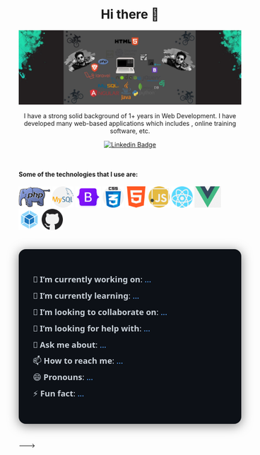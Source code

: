 <h1 align="center">Hi there 👋</h1>
<img src = "osim2..jpeg"> 

<p align="center">
I have a strong solid background of 1+ years in Web Development. I have developed many web-based applications which includes , online training software, etc.
</p>

<div align="center">

  [![Linkedin Badge](https://img.shields.io/badge/-panteleev-blue?style=flat-square&logo=Linkedin&logoColor=white&link=https://www.linkedin.com/in/osim-kumar-roy-akash-164418184)](https://www.linkedin.com/in/osim-kumar-roy-akash-164418184)
</div>
 
<br>

<h4>Some of the technologies that I use are: </h4>
<p float="left">
  <img src="php.svg" height="48px">
  <img src="mysql.png" height="48px">
 <img src="bootstrap5.png" height="48px">          
  <img src="css.png" height="48px">   
  <img src="html-5.png" height="48px">
  <img src="javascript.png" height="48px">
  <img src="react.png" height="48px">
  <img src="vuejs.png" height="48px"> 
  <img src="webpack.svg" height="48px">    
  <img src="github.png" height="48px">
</p>
<div style="max-width: 600px; margin: 40px auto; padding: 32px; background: #0d1117; color: #c9d1d9; border-radius: 16px; box-shadow: 0 4px 24px rgba(0,0,0,0.5); font-family: 'Segoe UI', 'Roboto', Arial, sans-serif;">
    <ul style="list-style:none; padding:0; font-size:1.15rem; line-height:2;">
        <li>🔭 <strong>I’m currently working on</strong>: <span style="color:#58a6ff;">...</span></li>
        <li>🌱 <strong>I’m currently learning</strong>: <span style="color:#58a6ff;">...</span></li>
        <li>👯 <strong>I’m looking to collaborate on</strong>: <span style="color:#58a6ff;">...</span></li>
        <li>🤔 <strong>I’m looking for help with</strong>: <span style="color:#58a6ff;">...</span></li>
        <li>💬 <strong>Ask me about</strong>: <span style="color:#58a6ff;">...</span></li>
        <li>📫 <strong>How to reach me</strong>: <span style="color:#58a6ff;">...</span></li>
        <li>😄 <strong>Pronouns</strong>: <span style="color:#58a6ff;">...</span></li>
        <li>⚡ <strong>Fun fact</strong>: <span style="color:#58a6ff;">...</span></li>
    </ul>
</div>
--->
